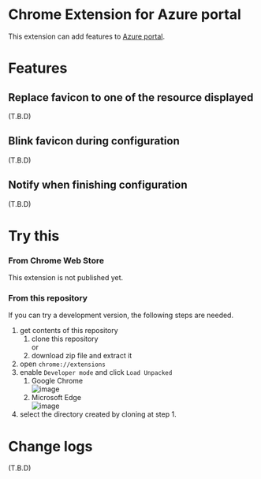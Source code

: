 # Chrome Extension for Azure portal
This extension can add features to [Azure portal](https://portal.azure.com).

# Features
## Replace favicon to one of the resource displayed
(T.B.D)

## Blink favicon during configuration
(T.B.D)

## Notify when finishing configuration
(T.B.D)

# Try this

### From Chrome Web Store
This extension is not published yet.

### From this repository
If you can try a development version, the following steps are needed.

1. get contents of this repository
    1. clone this repository  
      or
    1. download zip file and extract it
1. open `chrome://extensions`
1. enable `Developer mode` and click `Load Unpacked`
    1. Google Chrome  
      ![image](https://github.com/horihiro/TextBlurrer-ChromeExtension/assets/4566555/0656fd3d-41da-4f97-a614-da232a3d700d)
    1. Microsoft Edge  
      ![image](https://github.com/horihiro/TextBlurrer-ChromeExtension/assets/4566555/44e7f896-9e82-4af1-ae1b-f864097b44c7)
1. select the directory created by cloning at step 1.

# Change logs
(T.B.D)
<!-- 
## [0.0.1](https://github.com/horihiro/TextBlurrer-ChromeExtension/releases/tag/0.0.1)
The First release on GitHub

  - Basic features
    - Replace favicon to one of the resource displayed
    - Blink favicon during configuration
    - Notify when finishing configuration -->
